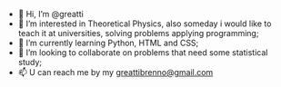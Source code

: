 - 👋 Hi, I’m @greatti
- 👀 I’m interested in Theoretical Physics, also someday i would like to teach it at universities, solving problems applying programming; 
- 🌱 I’m currently learning Python, HTML and CSS;  
- 💞️ I’m looking to collaborate on problems that need some statistical study; 
- 📫 U can reach me by my greattibrenno@gmail.com


